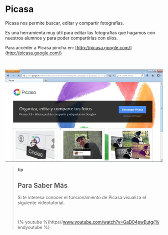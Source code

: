 
# Picasa

Picasa nos permite buscar, editar y compartir fotografías.

Es una herramienta muy útil para editar las fotografías que hagamos con nuestros alumnos y para poder compartirlas con ellos.

Para acceder a Picasa pincha en: [http://picasa.google.com/](http://picasa.google.com/)

 


![4.29. Picasa. Captura de pantalla.](img/picasa.jpg)

 
>**tip**
>## Para Saber Más
>
>Si te interesa conocer el funcionamiento de Picasa visualiza el siguiente videotutorial.
>
> 
>
>
>{% youtube %}https//www.youtube.com/watch?v=GaD04pwEutg{% endyoutube %}

